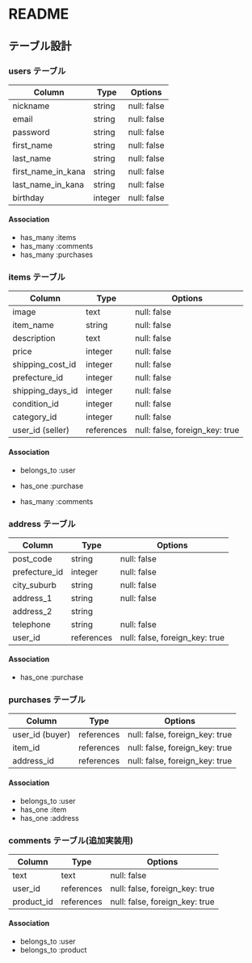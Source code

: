 # README

## テーブル設計



### users テーブル

| Column             | Type    | Options     |
| ------------------ | ------- | ----------- |
| nickname           | string  | null: false |
| email              | string  | null: false |
| password           | string  | null: false |
| first_name         | string  | null: false |
| last_name          | string  | null: false |
| first_name_in_kana | string  | null: false |
| last_name_in_kana  | string  | null: false |
| birthday           | integer | null: false |

#### Association

- has_many :items
- has_many :comments
- has_many :purchases



### items テーブル

| Column           | Type       | Options                        |
| ---------------- | ---------- | ------------------------------ |
| image            | text       | null: false                    |
| item_name        | string     | null: false                    |
| description      | text       | null: false                    |
| price            | integer    | null: false                    |
| shipping_cost_id | integer    | null: false                    |
| prefecture_id    | integer    | null: false                    |
| shipping_days_id | integer    | null: false                    |
| condition_id     | integer    | null: false                    |
| category_id      | integer    | null: false                    |
| user_id (seller) | references | null: false, foreign_key: true |

#### Association

- belongs_to :user

- has_one :purchase

- has_many :comments

  

### address テーブル

| Column        | Type       | Options                        |
| ------------- | ---------- | ------------------------------ |
| post_code     | string     | null: false                    |
| prefecture_id | integer    | null: false                    |
| city_suburb   | string     | null: false                    |
| address_1     | string     | null: false                    |
| address_2     | string     |                                |
| telephone     | string     | null: false                    |
| user_id       | references | null: false, foreign_key: true |

#### Association

- has_one :purchase



### purchases テーブル

| Column          | Type       | Options                        |
| --------------- | ---------- | ------------------------------ |
| user_id (buyer) | references | null: false, foreign_key: true |
| item_id         | references | null: false, foreign_key: true |
| address_id      | references | null: false, foreign_key: true |

#### Association

- belongs_to :user
- has_one :item
- has_one :address



### comments テーブル(追加実装用)

| Column     | Type       | Options                        |
| ---------- | ---------- | ------------------------------ |
| text       | text       | null: false                    |
| user_id    | references | null: false, foreign_key: true |
| product_id | references | null: false, foreign_key: true |

#### Association

- belongs_to :user
- belongs_to :product